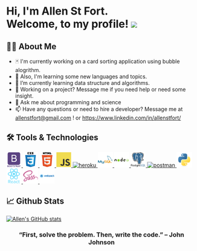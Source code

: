 <h1 align="center”>Allen St Fort</h1>
<h3 align="center”>Hi, I'm Allen St Fort. <br/>Welcome, to my profile! <img src="https://raw.githubusercontent.com/MartinHeinz/MartinHeinz/master/wave.gif" width="30px"></h3>

## 🙋‍♂️ About Me
- 🃏 I'm currently working on a card sorting application using bubble alogrithm.
- 📗 Also, I'm learning some new languages and topics.
- 🌱 I’m currently learning data structure and algorithms.
- 📝 Working on a project? Message me if you need help or need some insight.
- 💬 Ask me about programming and science
- 📫 Have any questions or need to hire a developer? Message me at allenstfort@gmail.com ! or https://www.linkedin.com/in/allenstfort/

## 🛠️ Tools & Technologies
<p align="left"><a href="https://getbootstrap.com" target="_blank"> <img src="https://raw.githubusercontent.com/devicons/devicon/master/icons/bootstrap/bootstrap-plain-wordmark.svg" alt="bootstrap" width="40" height="40"/> </a> <a href="https://www.w3schools.com/css/" target="_blank"> <img src="https://raw.githubusercontent.com/devicons/devicon/master/icons/css3/css3-original-wordmark.svg" alt="css3" width="40" height="40"/> </a><a href="https://www.w3.org/html/" target="_blank"> <img src="https://raw.githubusercontent.com/devicons/devicon/master/icons/html5/html5-original-wordmark.svg" alt="html5" width="40" height="40"/> </a> <a href="https://developer.mozilla.org/en-US/docs/Web/JavaScript" target="_blank"> <img src="https://raw.githubusercontent.com/devicons/devicon/master/icons/javascript/javascript-original.svg" alt="javascript" width="40" height="40"/> </a><a href="https://heroku.com" target="_blank"> <img src="https://www.vectorlogo.zone/logos/heroku/heroku-icon.svg" alt="heroku" width="40" height="40"/> </a><a href="https://www.mysql.com/" target="_blank"> <img src="https://raw.githubusercontent.com/devicons/devicon/master/icons/mysql/mysql-original-wordmark.svg" alt="mysql" width="40" height="40"/> </a> <a href="https://nodejs.org" target="_blank"> <img src="https://raw.githubusercontent.com/devicons/devicon/master/icons/nodejs/nodejs-original-wordmark.svg" alt="nodejs" width="40" height="40"/> </a> <a href="https://www.postgresql.org" target="_blank"> <img src="https://raw.githubusercontent.com/devicons/devicon/master/icons/postgresql/postgresql-original-wordmark.svg" alt="postgresql" width="40" height="40"/> </a> <a href="https://postman.com" target="_blank"> <img src="https://www.vectorlogo.zone/logos/getpostman/getpostman-icon.svg" alt="postman" width="40" height="40"/> </a> <a href="https://www.python.org" target="_blank"> <img src="https://raw.githubusercontent.com/devicons/devicon/master/icons/python/python-original.svg" alt="python" width="40" height="40"/> </a> <a href="https://reactjs.org/" target="_blank"> <img src="https://raw.githubusercontent.com/devicons/devicon/master/icons/react/react-original-wordmark.svg" alt="react" width="40" height="40"/> </a> <a href="https://sass-lang.com" target="_blank"> <img src="https://raw.githubusercontent.com/devicons/devicon/master/icons/sass/sass-original.svg" alt="sass" width="40" height="40"/> </a> <a href="https://webpack.js.org" target="_blank"> <img src="https://raw.githubusercontent.com/devicons/devicon/d00d0969292a6569d45b06d3f350f463a0107b0d/icons/webpack/webpack-original-wordmark.svg" alt="webpack" width="40" height="40"/> </a> </p>

## 📈 Github Stats
<!-- [![Top Langs](https://github-readme-stats.vercel.app/api/top-langs/?username=brcre001&langs_count=3&theme=radical&show_icons=true)](https://github.com/brcre001/github-readme-stats) -->
[![Allen's GitHub stats](https://github-readme-stats.vercel.app/api?username=allenstfort23&theme=radical&show_icons=true)](https://github.com/allenstfort23/github-readme-stats)


<h3 align="center">“First, solve the problem. Then, write the code.” – John Johnson</h3>

